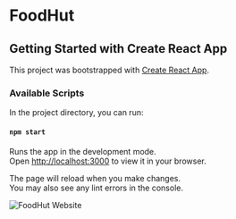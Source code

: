 # FoodHut
## Getting Started with Create React App

This project was bootstrapped with [Create React App](https://github.com/facebook/create-react-app).

### Available Scripts

In the project directory, you can run:

#### `npm start`

Runs the app in the development mode.\
Open [http://localhost:3000](http://localhost:3000) to view it in your browser.

The page will reload when you make changes.\
You may also see any lint errors in the console.


![FoodHut Website](https://github.com/OptimusHima/FoodHut/assets/72163817/8b1da129-9dee-415d-aa37-c85b79e32189)
